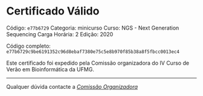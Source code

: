 # Certificado Válido

Código: `e77b6729`
Categoria: minicurso
Curso: NGS - Next Generation Sequencing
Carga Horária: 2
Edição: 2020


Código completo: `e77b6729c9be6191352c96d8ebaf7380e75c5e8b970f85b38a8f5fbcc0013ec4`


Este certificado foi expedido pela Comissão organizadora do IV Curso de Verão em Bioinformática da UFMG.

----

Qualquer dúvida contacte a [_Comissão Organizadora_](<mailto:cursobioinfoufmg@gmail.com$subject=[Certificados]>)

